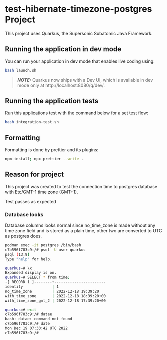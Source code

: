 # test-hibernate-timezone-postgres Project

This project uses Quarkus, the Supersonic Subatomic Java Framework.

## Running the application in dev mode

You can run your application in dev mode that enables live coding using:

```bash script
bash launch.sh
```

> **_NOTE:_** Quarkus now ships with a Dev UI, which is available in dev mode only at http://localhost:8080/q/dev/.

## Running the application tests

Run this applications test with the command below for a set test flow:

```bash script
bash integration-test.sh
```

## Formatting

Formatting is done by prettier and its plugins:

```bash script
npm install; npx prettier --write .
```

## Reason for project

This project was created to test the connection time to postgres database with Etc/GMT-1 time zone (GMT+1).

Test passes as expected

### Database looks

Database columns looks normal since no_time_zone is made without any time zone field and is stored as a plain time, other two are converted to UTC as postgres does.

```bash output
podman exec -it postgres /bin/bash
c7b596f783c9:/# psql -U user quarkus
psql (13.9)
Type "help" for help.

quarkus=# \x
Expanded display is on.
quarkus=# SELECT * from time;
-[ RECORD 1 ]--------+-----------------------
identity             | 1
no_time_zone         | 2022-12-18 19:39:20
with_time_zone       | 2022-12-18 18:39:20+00
with_time_zone_gmt_2 | 2022-12-18 17:39:20+00

quarkus=# exit
c7b596f783c9:/# datae
bash: datae: command not found
c7b596f783c9:/# date
Mon Dec 19 07:33:42 UTC 2022
c7b596f783c9:/#
```
